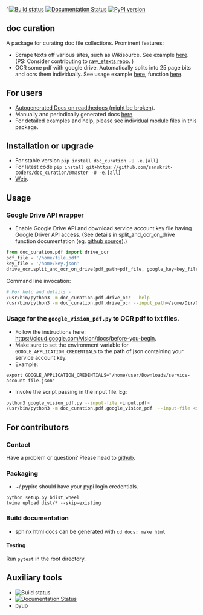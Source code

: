 ^[![Build status](https://github.com/sanskrit-coders/doc_curation/workflows/Python%20package/badge.svg)](https://github.com/sanskrit-coders/doc_curation/actions)
[![Documentation Status](https://readthedocs.org/projects/doc_curation/badge/?version=latest)](http://doc_curation.readthedocs.io/en/latest/?badge=latest)
[![PyPI version](https://badge.fury.io/py/doc_curation.svg)](https://badge.fury.io/py/doc_curation)

## doc curation

A package for curating doc file collections. Prominent features:

- Scrape texts off various sites, such as Wikisource. See example [here](https://github.com/sanskrit-coders/doc_curation/blob/master/curation_projects/misc/wikisource.py). (PS: Consider contributing to [raw_etexts repo](https://github.com/sanskrit/raw_etexts). )
- OCR some pdf with google drive. Automatically splits into 25 page bits and ocrs them individually. See usage example [here](https://github.com/sanskrit-coders/doc_curation/blob/master/curation_projects/pdf_tasks.py), function [here](https://github.com/sanskrit-coders/doc_curation/blob/master/doc_curation/pdf.py#L13).

## For users
* [Autogenerated Docs on readthedocs (might be broken)](http://doc_curation.readthedocs.io/en/latest/).
* Manually and periodically generated docs [here](https://sanskrit-coders.github.io/doc_curation/build/html/)
* For detailed examples and help, please see individual module files in this package.


## Installation or upgrade
* For stable version `pip install doc_curation -U -e.[all]`
* For latest code `pip install git+https://github.com/sanskrit-coders/doc_curation/@master -U -e.[all]`
* [Web](https://pypi.python.org/pypi/doc_curation).

## Usage
### Google Drive API wrapper
- Enable Google Drive API and download service account key file having Google Driver API access. (See details in split_and_ocr_on_drive function documentation (eg. [github source](https://github.com/sanskrit-coders/doc_curation/blob/master/doc_curation/pdf/drive_ocr.py#L23)).)

```python
from doc_curation.pdf import drive_ocr
pdf_file = '/home/file.pdf'
key_file = '/home/key.json'
drive_ocr.split_and_ocr_on_drive(pdf_path=pdf_file, google_key=key_file, small_pdf_pages=5)
```

Command line invocation:

```bash
# For help and details - 
/usr/bin/python3 -m doc_curation.pdf.drive_ocr --help
/usr/bin/python3 -m doc_curation.pdf.drive_ocr --input_path=/some/Dir/Or/File --google_key=/some/path/service_account_key.json --small_pdf_pages=5
```

### Usage for the `google_vision_pdf.py` to OCR pdf to txt files.
- Follow the instructions here: https://cloud.google.com/vision/docs/before-you-begin. 
- Make sure to set the environment variable for `GOOGLE_APPLICATION_CREDENTIALS` to the path of json containing your service account key.
- Example:
```
export GOOGLE_APPLICATION_CREDENTIALS="/home/user/Downloads/service-account-file.json"
 ```

- Invoke the script passing in the input file. Eg:

```bash
python3 google_vision_pdf.py --input-file <input.pdf>
/usr/bin/python3 -m doc_curation.pdf.google_vision_pdf  --input-file <input.pdf>
```

## For contributors

### Contact

Have a problem or question? Please head to [github](https://github.com/sanskrit-coders/doc_curation).

### Packaging

* ~/.pypirc should have your pypi login credentials.
```
python setup.py bdist_wheel
twine upload dist/* --skip-existing
```

### Build documentation
- sphinx html docs can be generated with `cd docs; make html`

#### Testing
Run `pytest` in the root directory.

## Auxiliary tools
- ![Build status](https://github.com/sanskrit-coders/doc_curation/workflows/Python%20package/badge.svg)
- [![Documentation Status](https://readthedocs.org/projects/doc_curation/badge/?version=latest)](http://doc_curation.readthedocs.io/en/latest/?badge=latest)
- [pyup](https://pyup.io/account/repos/github/sanskrit-coders/doc_curation/)
